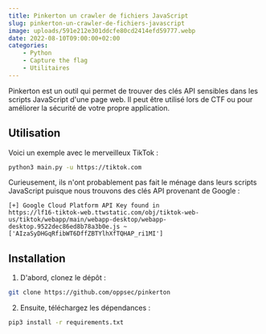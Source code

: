 ```yaml
---
title: Pinkerton un crawler de fichiers JavaScript
slug: pinkerton-un-crawler-de-fichiers-javascript
image: uploads/591e212e301ddcfe80cd2414efd59777.webp
date: 2022-08-10T09:00:00+02:00
categories:
    - Python
    - Capture the flag
    - Utilitaires
---
```


Pinkerton est un outil qui permet de trouver des clés API sensibles dans les scripts JavaScript d'une page web. Il peut être utilisé lors de CTF ou pour améliorer la sécurité de votre propre application.
## Utilisation

Voici un exemple avec le merveilleux TikTok :

```bash
python3 main.py -u https://tiktok.com
```

Curieusement, ils n'ont probablement pas fait le ménage dans leurs scripts JavaScript puisque nous trouvons des clés API provenant de Google :

```
[+] Google Cloud Platform API Key found in
https://lf16-tiktok-web.ttwstatic.com/obj/tiktok-web-us/tiktok/webapp/main/webapp-desktop/webapp-desktop.9522dec86ed8b78a3b0e.js ~
['AIzaSyDHGqRfibWT6DffZBTYlhXfTQHAP_ri1MI']
```

## Installation

1. D'abord, clonez le dépôt :

```bash
git clone https://github.com/oppsec/pinkerton
```

2. Ensuite, téléchargez les dépendances :

```bash
pip3 install -r requirements.txt
```
